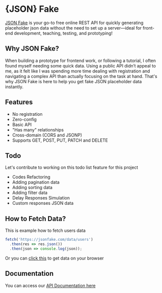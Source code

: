# {JSON} Fake
[JSON Fake](https://jsonfake.com) is your go-to free online REST API for quickly generating placeholder json data without the need to set up a server—ideal for front-end development, teaching, testing, and prototyping!


## Why JSON Fake?
When building a prototype for frontend work, or following a tutorial, I often found myself needing some quick data. Using a public API didn’t appeal to me, as it felt like I was spending more time dealing with registration and navigating a complex API than actually focusing on the task at hand. That's why JSON Fake is here to help you get fake JSON placeholder data instantly.

## Features
* No registration
* Zero-config
* Basic API
* "Has many" relationships
* Cross-domain (CORS and JSONP)
* Supports GET, POST, PUT, PATCH and DELETE

## Todo
Let's contribute to working on this todo list feature for this project

* Codes Refactoring
* Adding pagination data
* Adding sorting data
* Adding filter data
* Delay Responses Simulation
* Custom responses JSON data


## How to Fetch Data?
This is example how to fetch users data
```javascript
fetch('https://jsonfake.com/data/users')
  .then(res => res.json())
  .then(json => console.log(json));

```

Or you can [click this](https://jsonfake.com/data/users) to get data on your browser


## Documentation
You can access our [API Documentation here](https://web.postman.co/api/:apiId/documentation/3460037-2a7b1202-d9f2-40eb-a733-3a803bb0c8ce/publish?workspaceId=72b5a73e-d34f-42e3-8aa1-208055c9c031&requestId=#url)

